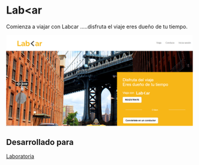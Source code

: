 # Lab<ar
Comienza a viajar con Labcar .....disfruta el viaje eres dueño de tu tiempo. 

![](assets/images/two.png)

## Desarrollado para 
[Laboratoria](http://laboratoria.la)

